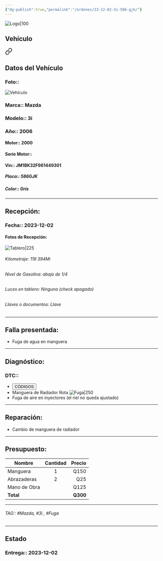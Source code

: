 ```yaml
---
{"dg-publish":true,"permalink":"/ordenes/23-12-02-3i-586-gjk/"}
---
```


![Logo|100](http://drive.google.com/uc?export=view&id=137fl3TIZ0-PU8b-Pt0bsjclwHub_u78G)

## Vehículo

<div class="transclusion internal-embed is-loaded"><a class="markdown-embed-link" href="/vehiculos/mazda/3i-586-gjk/#datos-del-vehiculo" aria-label="Open link"><svg xmlns="http://www.w3.org/2000/svg" width="24" height="24" viewBox="0 0 24 24" fill="none" stroke="currentColor" stroke-width="2" stroke-linecap="round" stroke-linejoin="round" class="svg-icon lucide-link"><path d="M10 13a5 5 0 0 0 7.54.54l3-3a5 5 0 0 0-7.07-7.07l-1.72 1.71"></path><path d="M14 11a5 5 0 0 0-7.54-.54l-3 3a5 5 0 0 0 7.07 7.07l1.71-1.71"></path></svg></a><div class="markdown-embed">



## Datos del Vehículo 
### Foto:: 
![Vehículo](http://drive.google.com/uc?export=view&id=17tg4gwqhA8VLVntEFhQdi20etad-PKd3)

### Marca:: Mazda
### Modelo:: 3i
### Año:: 2006
#### Motor:: 2000
#### Serie Motor:: 
#### Vin:: JM1BK32F961449301
##### Placa:: 586GJK
##### Color:: Gris
---


</div></div>


## Recepción:
### Fecha:: 2023-12-02
#### Fotos de Recepción: 
![Tablero|225](http://drive.google.com/uc?export=view&id=1QHAqF6h2IFFJtKLuzT4D2AIe1DKdAchG)

###### Kilometraje: 119 394Mi
###### Nivel de Gasolina: abajo de 1/4
###### Luces en tablero: Ninguna (check apagado)
###### Llaves o documentos: Llave 

---

## Falla presentada:
- Fuga de agua en manguera


---

## Diagnóstico:
### DTC:: 

- <a href="https://usait.x431.com/Home/Report/reportDetail/diagnose_record_id/96bdd498geAE54nRDhAEtZoGOM/report_type/D/l/es/timezone/-6"><button class="btn success">CÓDIGOS</button></a>
- Manguera de Radiador Rota 
	![Fuga|250](http://drive.google.com/uc?export=view&id=1QHiujxZH0LDCBB3DCvgbhahDUH4ztFRq)
- Fuga de aire en inyectores (el riel no queda ajustado)

---
## Reparación:
- Cambio de manguera de radiador 

---

## Presupuesto:

| Nombre       | Cantidad | Precio |
| ------------ |:--------:| ------:|
| Manguera     |    1     |   Q150 |
| Abrazaderas  |    2     |    Q25 |
| Mano de Obra |          |      Q125 |
| **Total**             |          | **Q300**       |

---

###### TAG:: #Mazda, #3i , #Fuga

---

## Estado

### Entrega:: 2023-12-02